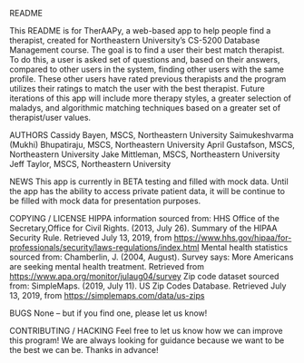 README

This README is for TherAAPy, a web-based app to help people find a therapist, created for Northeastern University’s CS-5200 Database Management course. The goal is to find a user their best match therapist. To do this, a user is asked set of questions and, based on their answers, compared to other users in the system, finding other users with the same profile. These other users have rated previous therapists and the program utilizes their ratings to match the user with the best therapist. 
Future iterations of this app will include more therapy styles, a greater selection of maladys, and algorithmic matching techniques based on a greater set of therapist/user values.

AUTHORS
Cassidy Bayen, MSCS, Northeastern University
Saimukeshvarma (Mukhi) Bhupatiraju, MSCS, Northeastern University
April Gustafson, MSCS, Northeastern University
Jake Mittleman, MSCS, Northeastern University
Jeff Taylor, MSCS, Northeastern University

NEWS
This app is currently in BETA testing and filled with mock data. Until the app has the ability to access private patient data, it will be continue to be filled with mock data for presentation purposes.

COPYING / LICENSE
HIPPA information sourced from:
HHS Office of the Secretary,Office for Civil Rights. (2013, July 26). Summary of the HIPAA Security Rule. Retrieved July 13, 2019, from https://www.hhs.gov/hipaa/for-professionals/security/laws-regulations/index.html
Mental health statistics sourced from:
Chamberlin, J. (2004, August). Survey says: More Americans are seeking mental health treatment. Retrieved from https://www.apa.org/monitor/julaug04/survey
Zip code dataset sourced from:
SimpleMaps. (2019, July 11). US Zip Codes Database. Retrieved July 13, 2019, from https://simplemaps.com/data/us-zips

BUGS
None – but if you find one, please let us know!

CONTRIBUTING / HACKING
Feel free to let us know how we can improve this program! We are always looking for guidance because we want to be the best we can be. Thanks in advance!
